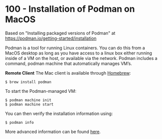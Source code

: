 # 100 - Installation of Podman on MacOS

Based on "Installing packaged versions of Podman" at https://podman.io/getting-started/installation

Podman is a tool for running Linux containers. You can do this from a MacOS desktop as long as you have access to a linux box either running inside of a VM on the host, or available via the network. Podman includes a command, podman machine that automatically manages VM’s.

**Remote Client**
The Mac client is available through [Homebrew](https://brew.sh/):

```
$ brew install podman
```

To start the Podman-managed VM:

```
$ podman machine init
$ podman machine start
```

You can then verify the installation information using:

```
$ podman info
```

More advanced information can be found [here](https://github.com/containers/podman/blob/main/docs/tutorials/mac_experimental.md).
